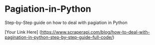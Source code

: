 # Pagiation-in-Python
Step-by-Step guide on how to deal with pagiation in Python

[Your Link Here] (https://www.scraperapi.com/blog/how-to-deal-with-pagination-in-python-step-by-step-guide-full-code/)
